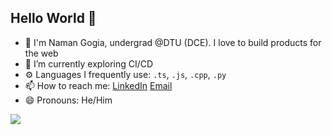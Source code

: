 <!-- ### Hi there 👋 -->

<!--
**naman114/naman114** is a ✨ _special_ ✨ repository because its `README.md` (this file) appears on your GitHub profile.

Here are some ideas to get you started:

- 🔭 I’m currently working on ...
- 🌱 I’m currently learning ...
- 👯 I’m looking to collaborate on ...
- 🤔 I’m looking for help with ...
- 💬 Ask me about ...
- 📫 How to reach me: ...
- 😄 Pronouns: ...
- ⚡ Fun fact: ...
-->

## Hello World 👋

- 🔭 I'm Naman Gogia, undergrad @DTU (DCE). I love to build products for the web
- 🌱 I’m currently exploring CI/CD
- ⚙️ Languages I frequently use: `.ts`, `.js`, `.cpp`, `.py`
- 📫 How to reach me: [LinkedIn](https://www.linkedin.com/in/namangogia/) [Email](namangogia2001@gmail.com)
- 😄 Pronouns: He/Him

![](https://komarev.com/ghpvc/?username=naman114)
